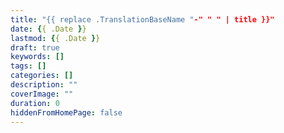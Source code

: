 ```yaml
---
title: "{{ replace .TranslationBaseName "-" " " | title }}"
date: {{ .Date }}
lastmod: {{ .Date }}
draft: true
keywords: []
tags: []
categories: []
description: ""
coverImage: ""
duration: 0
hiddenFromHomePage: false
---
```

